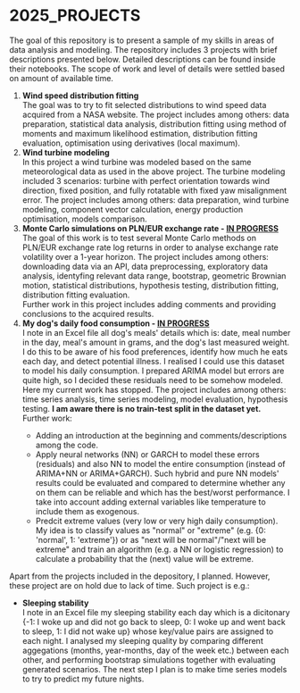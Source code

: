 # 2025_PROJECTS
The goal of this repository is to present a sample of my skills in areas of data analysis and modeling. The repository includes 3 projects with brief descriptions presented below. Detailed descriptions can be found inside their notebooks. The scope of work and level of details were settled based on amount of available time.
<ol>
  <li><b>Wind speed distribution fitting</b></li>
The goal was to try to fit selected distributions to wind speed data acquired from a NASA website. The project includes among others: data preparation, statistical data analysis, distribution fitting using method of moments and maximum likelihood estimation, distribution fitting evaluation, optimisation using derivatives (local maximum).
  <li><b>Wind turbine modeling</b></li>
In this project a wind turbine was modeled based on the same meteorological data as used in the above project. The turbine modeling included 3 scenarios: turbine with perfect orientation towards wind direction, fixed position, and fully rotatable with fixed yaw misalignment error. The project includes among others: data preparation, wind turbine modeling, component vector calculation, energy production optimisation, models comparison.
  <li><b>Monte Carlo simulations on PLN/EUR exchange rate - <ins>IN PROGRESS</ins></b></li>
The goal of this work is to test several Monte Carlo methods on PLN/EUR exchange rate log returns in order to analyse exchange rate volatility over a 1-year horizon. The project includes among others: downloading data via an API, data preprocessing, exploratory data analysis, identyfing relevant data range, bootstrap, geometric Brownian motion, statistical distributions, hypothesis testing, distribution fitting, distribution fitting evaluation. <br />
Further work in this project includes adding comments and providing conclusions to the acquired results.
  <li><b>My dog's daily food consumption - <ins>IN PROGRESS</ins></b></li>
I note in an Excel file all dog's meals' details which is: date, meal number in the day, meal's amount in grams, and the dog's last measured weight. I do this to be aware of his food preferences, identify how much he eats each day, and detect potential illness. I realised I could use this dataset to model his daily consumption. I prepared ARIMA model but errors are quite high, so I decided these residuals need to be somehow modeled. Here my current work has stopped. The project includes among others: time series analysis, time series modeling, model evaluation, hypothesis testing. <b>I am aware there is no train-test split in the dataset yet.</b> <br />
Further work:
  <ul>
    <li>Adding an introduction at the beginning and comments/descriptions among the code.</li>
    <li>Apply neural networks (NN) or GARCH to model these errors (residuals) and also NN to model the entire consumption (instead of ARIMA+NN or ARIMA+GARCH). Such hybrid and pure NN models' results could be evaluated and compared to determine whether any on them can be reliable and which has the best/worst performance. I take into account adding external variables like temperature to include them as exogenous.</li>
    <li>Predcit extreme values (very low or very high daily consumption). My idea is to classify values as "normal" or "extreme" (e.g. {0: 'normal', 1: 'extreme'}) or as "next will be normal"/"next will be extreme" and train an algorithm (e.g. a NN or logistic regression) to calculate a probability that the (next) value will be extreme. </li>
  </ul>
</ol>

Apart from the projects included in the depository, I planned. However, these project are on hold due to lack of time. Such project is e.g.:
<ul>
  <li><b>Sleeping stability</b></li>
I note in an Excel file my sleeping stability each day which is a dicitonary {-1: I woke up and did not go back to sleep, 0: I woke up and went back to sleep, 1: I did not wake up} whose key/value pairs are assigned to each night. I analysed my sleeping quality by comparing different aggegations (months, year-months, day of the week etc.) between each other, and performing bootstrap simulations together with evaluating generated scenarios. The next step I plan is to make time series models to try to predict my future nights.
</ul>
